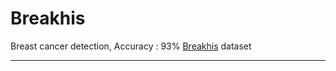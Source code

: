 # Breakhis
Breast cancer detection, Accuracy : 93% <a href="https://www.kaggle.com/ambarish/breakhis">Breakhis</a> dataset<hr>
